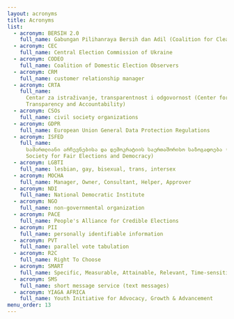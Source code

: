 ```yaml
---
layout: acronyms
title: Acronyms
list:
  - acronym: BERSIH 2.0
    full_name: Gabungan Pilihanraya Bersih dan Adil (Coalition for Clean and Fair Elections)
  - acronym: CEC
    full_name: Central Election Commission of Ukraine
  - acronym: CODEO
    full_name: Coalition of Domestic Election Observers
  - acronym: CRM
    full_name: customer relationship manager
  - acronym: CRTA
    full_name:
      Centar za istraživanje, transparentnost i odgovornost (Center for Research,
      Transparency and Accountability)
  - acronym: CSOs
    full_name: civil society organizations
  - acronym: GDPR
    full_name: European Union General Data Protection Regulations
  - acronym: ISFED
    full_name:
      სამართლიანი არჩევნებისა და დემოკრატიის საერთაშორისო საზოგადოება (International
      Society for Fair Elections and Democracy)
  - acronym: LGBTI
    full_name: lesbian, gay, bisexual, trans, intersex
  - acronym: MOCHA
    full_name: Manager, Owner, Consultant, Helper, Approver
  - acronym: NDI
    full_name: National Democratic Institute
  - acronym: NGO
    full_name: non-governmental organization
  - acronym: PACE
    full_name: People's Alliance for Credible Elections
  - acronym: PII
    full_name: personally identifiable information
  - acronym: PVT
    full_name: parallel vote tabulation
  - acronym: R2C
    full_name: Right To Choose
  - acronym: SMART
    full_name: Specific, Measurable, Attainable, Relevant, Time-sensitive
  - acronym: SMS
    full_name: short message service (text messages)
  - acronym: YIAGA AFRICA
    full_name: Youth Initiative for Advocacy, Growth & Advancement
menu_order: 13
---
```

